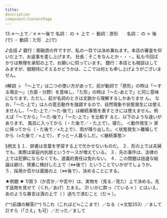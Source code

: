 ```yaml
---
title:
description
component:ContentPage
---
```



13.＊～上で／＊＊～後で
名詞： の ＋ 上で ・
動詞：原形      
名詞： の ＋ 後(で) ・
動詞：た形   上(で)

♪会話 ♪
銀行：御融資の件ですが、私の一存では決め兼ねます。本店の審査を仰いだ上で、お返事を差し上げます。 
社長：そこをなんとか・・・。私も今回ばかりは無理を承知の上で、お願いに伺っています。 
銀行：本店とも相談はしてみますが、御期待にそえるかどうかは、ここでは何とも申し上げようがございません。

♯解説 ♭
「～上で」は二つの使い方があって、前が動詞で「原形」の時は「～する場合～」（方面・分野）を意味し、「た形」の時は「～た‐あとで」と同じ意味になります。ただし、前が名詞のときは文脈から理解するしかありませ ん。
なお、「～た‐上で」は人の意志動作を強調するので、自然現象や状態発生には使えませんし、「～た‐上で／～た‐後で」は継続事態を表すときには使えません。例えば「～てから」「～た‐後で」「～た‐上で」を比較す ると、以下のような違いがあります。
風呂に入ってから（・た後で／・た上で）、寝た。 ＜動作発生＞ 家に帰ってから（・た後で／×た上で）、雨が降り出した。＜状態発生＞離婚してから（×た後で／×上で）、ずっと一人暮らしだ。＜継続事態＞

§例文 §
１．辞書は言葉を学習する上で欠かせないものだ。
２．形の上では夫婦でも、実際は家庭内別居というケースが増えている。
３．先の事件は、法律の上では犯罪にならなくても、道義的責任は免れない。
４．この問題は拙速な結論は避け、慎重に検討した上で（⇔後で）ということでいかがでしょうか。
５．採用か否かは面接の上（⇔後で）、決めることにする。

★例題 ★
1)買う（か否か／や否や）は、実物を（見る／見た）上で決める。先ず品物を見せて（くれ／あげ）たまえ。
2) いかに酔っ（ている→ ）とはいえ、あのような暴言は酒の上で（ ）過ちで済むこと（だ→ ）。

(^^)前課の解答(^^)
1)これ（これほど≒ここまで）／なる（→文型253）／まして
2)すら（「さえ」も可）／だった／まして
